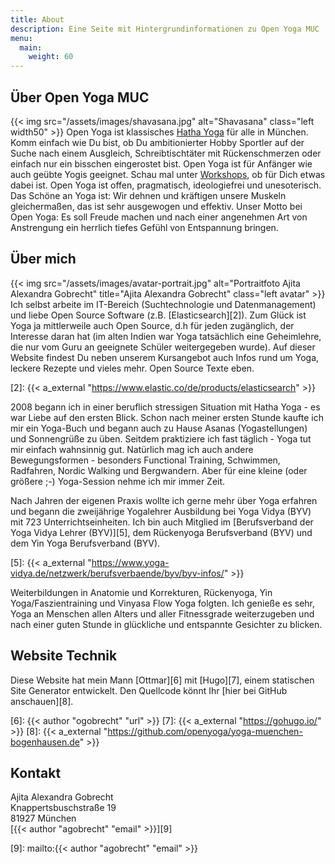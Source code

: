 ```yaml
---
title: About
description: Eine Seite mit Hintergrundinformationen zu Open Yoga MUC
menu:
  main:
    weight: 60
---
```


## Über Open Yoga MUC

{{< img src="/assets/images/shavasana.jpg" alt="Shavasana" class="left width50" >}} Open Yoga ist klassisches [Hatha Yoga][0] für alle in München. Komm einfach wie Du bist, ob Du ambitionierter Hobby Sportler auf der Suche nach einem Ausgleich, Schreibtischtäter mit Rückenschmerzen oder einfach nur ein bisschen eingerostet bist. Open Yoga ist für Anfänger wie auch geübte Yogis geeignet. Schau mal unter [Workshops][1], ob für Dich etwas dabei ist. Open Yoga ist offen, pragmatisch, ideologiefrei und unesoterisch. Das Schöne an Yoga ist: Wir dehnen und kräftigen unsere Muskeln  gleichermaßen, das ist sehr ausgewogen und effektiv. Unser Motto bei Open Yoga: Es soll Freude machen und nach einer angenehmen Art von Anstrengung ein herrlich tiefes Gefühl von Entspannung bringen.

[0]: /artikel/2017/was-ist-yoga
[1]: /workshops/


## Über mich

{{< img src="/assets/images/avatar-portrait.jpg" alt="Portraitfoto Ajita Alexandra Gobrecht" title="Ajita Alexandra Gobrecht" class="left avatar" >}} Ich selbst arbeite im IT-Bereich (Suchtechnologie und Datenmanagement) und liebe Open Source Software (z.B. [Elasticsearch][2]). Zum Glück ist Yoga ja mittlerweile auch Open Source, d.h für jeden zugänglich, der Interesse daran hat (im alten Indien  war Yoga tatsächlich eine Geheimlehre, die nur vom Guru an geeignete Schüler weitergegeben wurde). Auf dieser Website findest Du neben unserem Kursangebot auch Infos rund um Yoga, leckere Rezepte und vieles mehr. Open Source Texte eben.

[2]: {{< a_external "https://www.elastic.co/de/products/elasticsearch" >}}


2008 begann ich in einer beruflich stressigen Situation mit Hatha Yoga - es war Liebe auf den ersten Blick. Schon nach meiner ersten Stunde kaufte ich mir ein Yoga-Buch und begann auch zu Hause Asanas (Yogastellungen) und Sonnengrüße zu üben. Seitdem praktiziere ich fast täglich - Yoga tut mir einfach wahnsinnig gut. Natürlich mag ich auch andere Bewegungsformen - besonders Functional Training, Schwimmen, Radfahren, Nordic Walking und Bergwandern. Aber für eine kleine (oder größere ;-) Yoga-Session nehme ich mir immer Zeit.


Nach Jahren der eigenen Praxis wollte ich gerne mehr über Yoga erfahren und begann die zweijährige Yogalehrer Ausbildung bei Yoga Vidya (BYV) mit 723 Unterrichtseinheiten. Ich bin auch Mitglied im [Berufsverband der Yoga Vidya Lehrer (BYV)][5], dem Rückenyoga Berufsverband (BYV) und dem Yin Yoga Berufsverband (BYV).

[5]: {{< a_external "https://www.yoga-vidya.de/netzwerk/berufsverbaende/byv/byv-infos/" >}}


Weiterbildungen in Anatomie und Korrekturen, Rückenyoga, Yin Yoga/Faszientraining und Vinyasa Flow Yoga folgten. Ich genieße es sehr, Yoga an Menschen allen Alters und aller Fitnessgrade weiterzugeben und nach einer guten Stunde in glückliche und entspannte Gesichter zu blicken.


## Website Technik

Diese Website hat mein Mann [Ottmar][6] mit [Hugo][7], einem statischen Site Generator entwickelt. Den Quellcode könnt Ihr [hier bei GitHub anschauen][8].

[6]: {{< author "ogobrecht" "url" >}}
[7]: {{< a_external "https://gohugo.io/" >}}
[8]: {{< a_external "https://github.com/openyoga/yoga-muenchen-bogenhausen.de" >}}


## Kontakt

Ajita Alexandra Gobrecht  
Knappertsbuschstraße 19  
81927 München    
[{{< author "agobrecht" "email" >}}][9]

[9]: mailto:{{< author "agobrecht" "email" >}}
